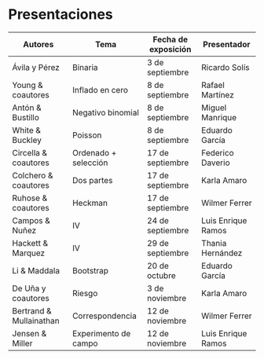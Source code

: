 # Presentaciones

| **Autores** | **Tema** | **Fecha de exposición** | **Presentador** |
  | --- | --- | --- | --- |
  | Ávila y Pérez | Binaria | 3 de septiembre | Ricardo Solís |
  | Young & coautores | Inflado en cero   | 8 de septiembre | Rafael Martínez |
  | Antón & Bustillo | Negativo binomial | 8 de septiembre | Miguel Manrique |
  | White & Buckley | Poisson | 8 de septiembre | Eduardo García |
  | Circella & coautores | Ordenado + selección   | 17 de septiembre | Federico Daverio | 
  | Colchero & coautores | Dos partes | 17 de septiembre | Karla Amaro |
  | Ruhose & coautores | Heckman | 17 de septiembre | Wilmer Ferrer | 
  | Campos & Nuñez | IV | 24 de septiembre | Luis Enrique Ramos |
  | Hackett & Marquez | IV | 29 de septiembre | Thania Hernández |
  | Li & Maddala | Bootstrap | 20 de octubre | Eduardo García |
  | De Uña y coautores | Riesgo | 3 de noviembre | Karla Amaro |
  | Bertrand & Mullainathan | Correspondencia | 12 de noviembre | Wilmer Ferrer |
  | Jensen & Miller | Experimento de campo  | 12 de noviembre | Luis Enrique Ramos | 
  
  